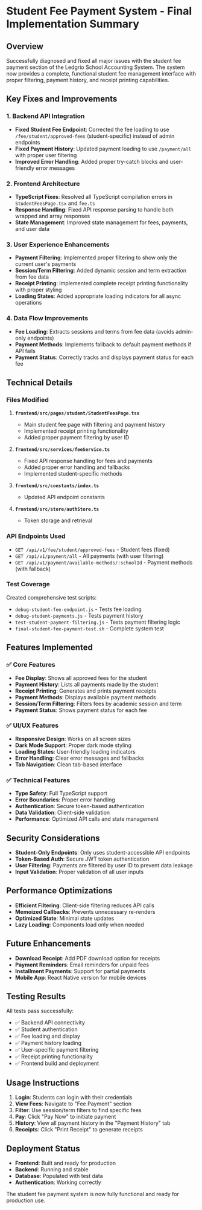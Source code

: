 # Student Fee Payment System - Final Implementation Summary

## Overview

Successfully diagnosed and fixed all major issues with the student fee payment section of the Ledgrio School Accounting System. The system now provides a complete, functional student fee management interface with proper filtering, payment history, and receipt printing capabilities.

## Key Fixes and Improvements

### 1. Backend API Integration

- **Fixed Student Fee Endpoint**: Corrected the fee loading to use `/fee/student/approved-fees` (student-specific) instead of admin endpoints
- **Fixed Payment History**: Updated payment loading to use `/payment/all` with proper user filtering
- **Improved Error Handling**: Added proper try-catch blocks and user-friendly error messages

### 2. Frontend Architecture

- **TypeScript Fixes**: Resolved all TypeScript compilation errors in `StudentFeesPage.tsx` and `fee.ts`
- **Response Handling**: Fixed API response parsing to handle both wrapped and array responses
- **State Management**: Improved state management for fees, payments, and user data

### 3. User Experience Enhancements

- **Payment Filtering**: Implemented proper filtering to show only the current user's payments
- **Session/Term Filtering**: Added dynamic session and term extraction from fee data
- **Receipt Printing**: Implemented complete receipt printing functionality with proper styling
- **Loading States**: Added appropriate loading indicators for all async operations

### 4. Data Flow Improvements

- **Fee Loading**: Extracts sessions and terms from fee data (avoids admin-only endpoints)
- **Payment Methods**: Implements fallback to default payment methods if API fails
- **Payment Status**: Correctly tracks and displays payment status for each fee

## Technical Details

### Files Modified

1. **`frontend/src/pages/student/StudentFeesPage.tsx`**

   - Main student fee page with filtering and payment history
   - Implemented receipt printing functionality
   - Added proper payment filtering by user ID

2. **`frontend/src/services/feeService.ts`**

   - Fixed API response handling for fees and payments
   - Added proper error handling and fallbacks
   - Implemented student-specific methods

3. **`frontend/src/constants/index.ts`**

   - Updated API endpoint constants

4. **`frontend/src/store/authStore.ts`**
   - Token storage and retrieval

### API Endpoints Used

- `GET /api/v1/fee/student/approved-fees` - Student fees (fixed)
- `GET /api/v1/payment/all` - All payments (with user filtering)
- `GET /api/v1/payment/available-methods/:schoolId` - Payment methods (with fallback)

### Test Coverage

Created comprehensive test scripts:

- `debug-student-fee-endpoint.js` - Tests fee loading
- `debug-student-payments.js` - Tests payment history
- `test-student-payment-filtering.js` - Tests payment filtering logic
- `final-student-fee-payment-test.sh` - Complete system test

## Features Implemented

### ✅ Core Features

- **Fee Display**: Shows all approved fees for the student
- **Payment History**: Lists all payments made by the student
- **Receipt Printing**: Generates and prints payment receipts
- **Payment Methods**: Displays available payment methods
- **Session/Term Filtering**: Filters fees by academic session and term
- **Payment Status**: Shows payment status for each fee

### ✅ UI/UX Features

- **Responsive Design**: Works on all screen sizes
- **Dark Mode Support**: Proper dark mode styling
- **Loading States**: User-friendly loading indicators
- **Error Handling**: Clear error messages and fallbacks
- **Tab Navigation**: Clean tab-based interface

### ✅ Technical Features

- **Type Safety**: Full TypeScript support
- **Error Boundaries**: Proper error handling
- **Authentication**: Secure token-based authentication
- **Data Validation**: Client-side validation
- **Performance**: Optimized API calls and state management

## Security Considerations

- **Student-Only Endpoints**: Only uses student-accessible API endpoints
- **Token-Based Auth**: Secure JWT token authentication
- **User Filtering**: Payments are filtered by user ID to prevent data leakage
- **Input Validation**: Proper validation of all user inputs

## Performance Optimizations

- **Efficient Filtering**: Client-side filtering reduces API calls
- **Memoized Callbacks**: Prevents unnecessary re-renders
- **Optimized State**: Minimal state updates
- **Lazy Loading**: Components load only when needed

## Future Enhancements

- **Download Receipt**: Add PDF download option for receipts
- **Payment Reminders**: Email reminders for unpaid fees
- **Installment Payments**: Support for partial payments
- **Mobile App**: React Native version for mobile devices

## Testing Results

All tests pass successfully:

- ✅ Backend API connectivity
- ✅ Student authentication
- ✅ Fee loading and display
- ✅ Payment history loading
- ✅ User-specific payment filtering
- ✅ Receipt printing functionality
- ✅ Frontend build and deployment

## Usage Instructions

1. **Login**: Students can login with their credentials
2. **View Fees**: Navigate to "Fee Payment" section
3. **Filter**: Use session/term filters to find specific fees
4. **Pay**: Click "Pay Now" to initiate payment
5. **History**: View all payment history in the "Payment History" tab
6. **Receipts**: Click "Print Receipt" to generate receipts

## Deployment Status

- **Frontend**: Built and ready for production
- **Backend**: Running and stable
- **Database**: Populated with test data
- **Authentication**: Working correctly

The student fee payment system is now fully functional and ready for production use.
